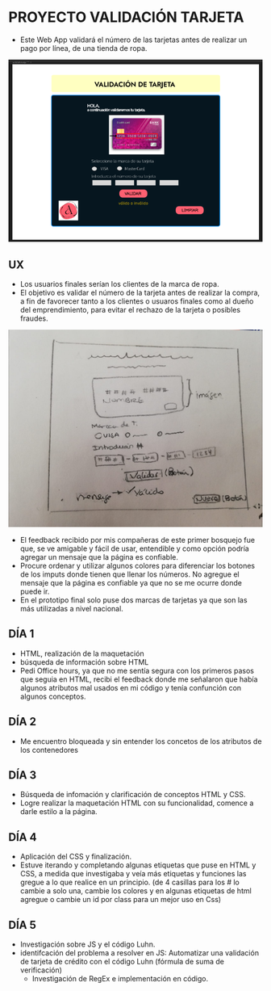 # **PROYECTO VALIDACIÓN TARJETA**
 * Este Web App validará el número de las tarjetas antes de realizar un pago por línea, de una tienda de ropa.

![Prototipo de alta de fidelidad](Prototipo.%20PNG)

## UX
  * Los usuarios finales serían los clientes de la marca de ropa.
  * El objetivo es validar el número de la tarjeta antes de realizar la compra, a fin de favorecer tanto a los clientes o usuaros finales como al dueño del emprendimiento, para evitar el rechazo de la tarjeta o posibles fraudes.
  
![Bosquejo en lápiz y papel](bosquejo.jpeg "Mi primer bosquejo")

  * El feedback recibido por mis compañeras de este primer bosquejo fue que, se ve amigable y fácil de usar, entendible y como opción podría agregar un mensaje que la página es confiable. 
  * Procure ordenar y utilizar algunos colores para diferenciar los botones de los imputs donde tienen que llenar los números. No agregue el mensaje que la página es confiable ya que no se me ocurre donde puede ir.
  * En el prototipo final solo puse dos marcas de tarjetas ya que son las más utilizadas a nivel nacional.

## DÍA 1
* HTML, realización de la maquetación
* búsqueda de información sobre HTML
* Pedi Office hours, ya que no me sentía segura con los primeros pasos que seguia en HTML, recibi el feedback donde me señalaron que había algunos atributos mal usados en mi código y tenía confunción con algunos conceptos.
## DÍA 2
* Me encuentro bloqueada y sin entender los concetos de los atributos de los contenedores
## DÍA 3
* Búsqueda de infomación y clarificación de conceptos HTML y CSS.
* Logre realizar la maquetación HTML con su funcionalidad, comence a darle estilo a la página.
## DÍA 4
* Aplicación del CSS y finalización.
* Estuve iterando y completando algunas etiquetas que puse en HTML y CSS, a medida que investigaba y veía más etiquetas y funciones las gregue a lo que realice en un principio. (de 4 casillas para los # lo cambie a solo una, cambie los colores y en algunas etiquetas de html agregue o cambie un id por class para un mejor uso en Css)
## DÍA 5
* Investigación sobre JS y el código Luhn.
* identifcación del problema a resolver en JS: Automatizar una validación de tarjeta de crédito con el código Luhn (fórmula de suma de verificación)
  * Investigación de RegEx e implementación en código.
    




  








